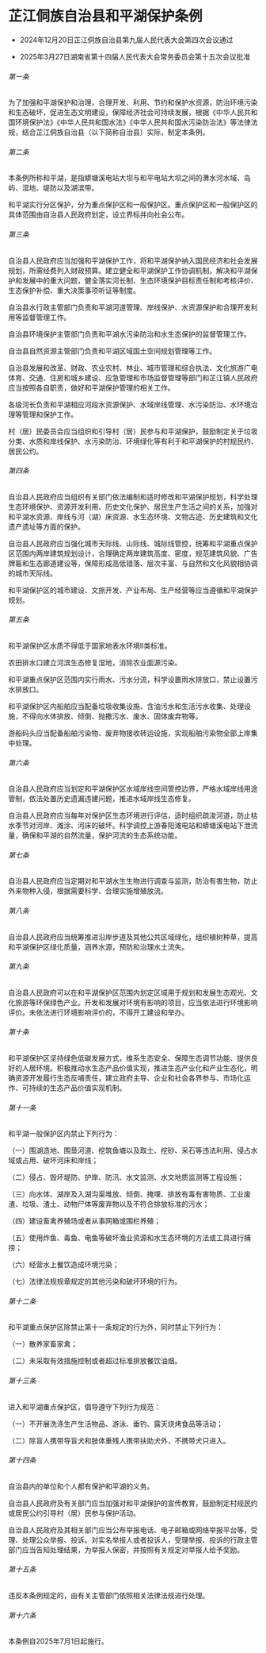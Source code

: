 # 芷江侗族自治县和平湖保护条例

- 2024年12月20日芷江侗族自治县第九届人民代表大会第四次会议通过

- 2025年3月27日湖南省第十四届人民代表大会常务委员会第十五次会议批准

<!-- INFO END -->

###### 第一条

为了加强和平湖保护和治理，合理开发、利用、节约和保护水资源，防治环境污染和生态破坏，促进生态文明建设，保障经济社会可持续发展，根据《中华人民共和国环境保护法》《中华人民共和国水法》《中华人民共和国水污染防治法》等法律法规，结合芷江侗族自治县（以下简称自治县）实际，制定本条例。

###### 第二条

本条例所称和平湖，是指蟒塘溪电站大坝与和平电站大坝之间的㵲水河水域、岛屿、湿地、堤防以及湖滨带。

和平湖实行分区保护，分为重点保护区和一般保护区。重点保护区和一般保护区的具体范围由自治县人民政府划定，设立界标并向社会公布。

###### 第三条

自治县人民政府应当加强和平湖保护工作，将和平湖保护纳入国民经济和社会发展规划，所需经费列入财政预算。建立健全和平湖保护工作协调机制，解决和平湖保护和发展中的重大问题，健全落实河长制、生态环境保护目标责任制和考核评价、生态保护补偿、重大决策事项听证等制度。

自治县水行政主管部门负责和平湖河道管理、岸线保护、水资源保护和合理开发利用等监督管理工作。

自治县环境保护主管部门负责和平湖水污染防治和水生态保护的监督管理工作。

自治县自然资源主管部门负责和平湖区域国土空间规划管理等工作。

自治县发展和改革、财政、农业农村、林业、城市管理和综合执法、文化旅游广电体育、交通、住房和城乡建设、应急管理和市场监督管理等部门和芷江镇人民政府应当按照各自职责，做好和平湖保护管理的相关工作。

各级河长负责和平湖相应河段水资源保护、水域岸线管理、水污染防治、水环境治理等管理和保护工作。

村（居）民委员会应当组织和引导村（居）民参与和平湖保护，鼓励制定关于垃圾分类、水质和岸线保护、水污染防治、环境绿化等有利于和平湖保护的村规民约、居民公约。

###### 第四条

自治县人民政府应当组织有关部门依法编制和适时修改和平湖保护规划，科学处理生态环境保护、资源开发利用、历史文化保护、居民生产生活之间的关系，加强对和平湖水资源、岸线与河（湖）床资源、水生态环境、文物古迹、历史建筑和文化遗产遗址等方面的保护。

自治县人民政府应当强化城市天际线、山际线、城际线管控，统筹和平湖重点保护区范围内两岸建筑规划设计，合理确定两岸建筑高度、密度，规范建筑风貌、广告牌匾和生态廊道建设等，保障形成高低错落、层次丰富、与自然和文化风貌相协调的城市天际线。

和平湖保护区的城市建设、文旅开发、产业布局、生产经营等应当遵循和平湖保护规划。

###### 第五条

和平湖保护区水质不得低于国家地表水环境Ⅱ类标准。

农田排水口建立河滨生态修复湿地，消除农业面源污染。

和平湖重点保护区范围内实行雨水、污水分流，科学设置雨水排放口，禁止设置污水排放口。

和平湖保护区内船舶应当配备垃圾收集设施、含油污水和生活污水收集、处理设施，不得向水体排放、倾倒、抛撒污水、废水、固体废弃物等。

游船码头应当配备船舶污染物、废弃物接收转运设施，实现船舶污染物全部上岸集中处理。

###### 第六条

自治县人民政府应当划定和平湖保护区水域岸线空间管控边界，严格水域岸线用途管制，依法处置历史遗漏违建问题，推进水域岸线生态修复。

自治县人民政府应当每年对保护区生态环境进行评估，适时组织疏浚河道，防止枯水季节对河岸、滩涂、河床的破坏。科学调控上游春阳滩电站和蟒塘溪电站下泄流量，确保和平湖的自然流量，保护河流的生态系统功能。

###### 第七条

自治县人民政府应当定期对和平湖水生生物进行调查与监测，防治有害生物，防止外来物种入侵，根据需要科学、合理实施增殖放流。

###### 第八条

自治县人民政府应当统筹推进沿岸步道及其他公共区域绿化，组织植树种草，提高和平湖保护区绿化质量，涵养水源，预防和治理水土流失。

###### 第九条

自治县人民政府可以在和平湖保护区范围内划定区域用于规划和发展生态观光、文化旅游等环保绿色产业。开发和发展对环境有影响的项目，应当依法进行环境影响评价。未依法进行环境影响评价的，不得开工建设和举办。

###### 第十条

和平湖保护区坚持绿色低碳发展方式，维系生态安全、保障生态调节功能、提供良好的人居环境。积极推动水生态产品价值实现，推进生态产业化和产业生态化，明确资源开发履行生态反哺责任，建立政府主导、企业和社会各界参与、市场化运作、可持续的生态产品价值实现机制。

###### 第十一条

和平湖一般保护区内禁止下列行为：

（一）围湖造地、围垦河道、挖筑鱼塘以及取土、挖砂、采石等违法利用、侵占水域或占用、破坏河床和岸线；

（二）侵占、毁坏堤防、护岸、防汛、水文监测、水文地质监测等工程设施；

（三）向水体、湖岸及入湖沟渠堆放、倾倒、掩埋、排放有毒有害物质、工业废渣、垃圾、渣土、动物尸体等废弃物以及不符合排放标准的污水；

（四）建设畜禽养殖场或者从事网箱或围栏养殖；

（五）使用炸鱼、毒鱼、电鱼等破坏渔业资源和水生态环境的方法或工具进行捕捞；

（六）经营水上餐饮造成环境污染；

（七）法律法规规章规定的其他污染和破坏环境的行为。

###### 第十二条

和平湖重点保护区除禁止第十一条规定的行为外，同时禁止下列行为：

（一）散养家畜家禽；

（二）未采取有效措施控制或者超过标准排放餐饮油烟。

###### 第十三条

进入和平湖重点保护区，倡导遵守下列行为规范：

（一）不开展洗涤生产生活物品、游泳、垂钓、露天烧烤食品等活动；

（二）除盲人携带导盲犬和肢体重残人携带扶助犬外，不携带犬只进入。

###### 第十四条

自治县内的单位和个人都有保护和平湖的义务。

自治县人民政府及有关部门应当加强对和平湖保护的宣传教育，鼓励制定村规民约或居民公约引导村（居）民参与保护活动。

自治县人民政府及其相关部门应当公布举报电话、电子邮箱或网络举报平台等，受理、处理公众举报、投诉。对实名举报人或者投诉人，受理举报、投诉的行政主管部门应当告知处理结果，为举报人保密，并按照有关规定对举报人给予奖励。

###### 第十五条

违反本条例规定的，由有关主管部门依照相关法律法规进行处理。

###### 第十六条

本条例自2025年7月1日起施行。
